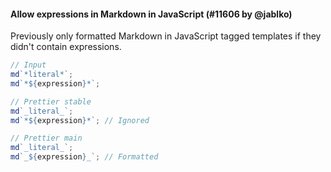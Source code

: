 #### Allow expressions in Markdown in JavaScript (#11606 by @jablko)

Previously only formatted Markdown in JavaScript tagged templates if
they didn't contain expressions.

<!-- prettier-ignore -->
```js
// Input
md`*literal*`;
md`*${expression}*`;

// Prettier stable
md`_literal_`;
md`*${expression}*`; // Ignored

// Prettier main
md`_literal_`;
md`_${expression}_`; // Formatted
```
